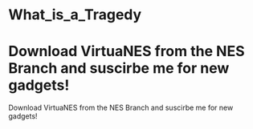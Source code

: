 # What_is_a_Tragedy

Download VirtuaNES from the NES Branch and suscirbe me for new gadgets!
=======
Download VirtuaNES from the NES Branch and suscirbe me for new gadgets!

